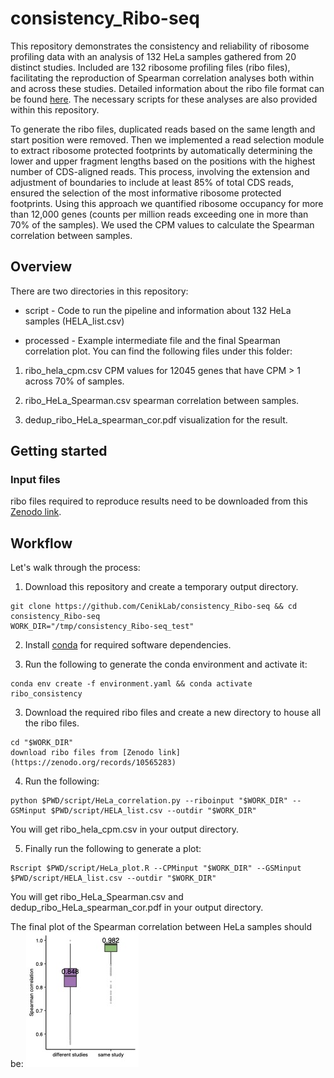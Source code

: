 # consistency_Ribo-seq
This repository demonstrates the consistency and reliability of ribosome profiling data with an analysis of 132 HeLa samples gathered from 20 distinct studies. Included are 132  ribosome profiling files (ribo files), facilitating the reproduction of Spearman correlation analyses both within and across these studies. Detailed information about the ribo file format can be found [here](https://github.com/ribosomeprofiling/riboflow). The necessary scripts for these analyses are also provided within this repository.

To generate the ribo files, duplicated reads based on the same length and start position were removed. Then we implemented a read selection module to extract ribosome protected footprints by automatically determining the lower and upper fragment lengths based on the positions with the highest number of CDS-aligned reads. This process, involving the extension and adjustment of boundaries to include at least 85% of total CDS reads, ensured the selection of the most informative ribosome protected footprints. Using this approach we quantified ribosome occupancy for more than 12,000 genes (counts per million reads exceeding one in more than 70% of the samples). We used the CPM values to calculate the Spearman correlation between samples.

## Overview 
There are two directories in this repository:

- script - Code to run the pipeline and information about 132 HeLa samples (HELA\_list.csv)

- processed - Example intermediate file and the final Spearman correlation plot. You can find the following files under this folder:

1. ribo\_hela\_cpm.csv CPM values for 12045 genes that have CPM > 1 across 70% of samples.

2. ribo\_HeLa\_Spearman.csv spearman correlation between samples.

3. dedup\_ribo\_HeLa\_spearman\_cor.pdf visualization for the result.

## Getting started

### Input files
ribo files required to reproduce results need to be downloaded from this [Zenodo link](https://zenodo.org/records/10565283).

## Workflow
Let's walk through the process:

1. Download this repository and create a temporary output directory.
```
git clone https://github.com/CenikLab/consistency_Ribo-seq && cd consistency_Ribo-seq
WORK_DIR="/tmp/consistency_Ribo-seq_test"
```

2. Install [conda](https://docs.conda.io/en/latest/miniconda.html) for required software dependencies.

3. Run the following to generate the conda environment and activate it:
```
conda env create -f environment.yaml && conda activate ribo_consistency
```

3. Download the required ribo files and create a new directory to house all the ribo files.
```
cd "$WORK_DIR"
download ribo files from [Zenodo link](https://zenodo.org/records/10565283)
```

4. Run the following:
```
python $PWD/script/HeLa_correlation.py --riboinput "$WORK_DIR" --GSMinput $PWD/script/HELA_list.csv --outdir "$WORK_DIR"
```
You will get ribo\_hela\_cpm.csv in your output directory.

5. Finally run the following to generate a plot:
```
Rscript $PWD/script/HeLa_plot.R --CPMinput "$WORK_DIR" --GSMinput $PWD/script/HELA_list.csv --outdir "$WORK_DIR"
```

You will get ribo\_HeLa\_Spearman.csv and dedup\_ribo\_HeLa\_spearman\_cor.pdf in your output directory.

The final plot of the Spearman correlation between HeLa samples should be:
![consistency_Ribo-seq](https://github.com/CenikLab/consistency_Ribo-seq/blob/main/processed/dedup_ribo_HeLa_spearman_cor.jpg "compare")

